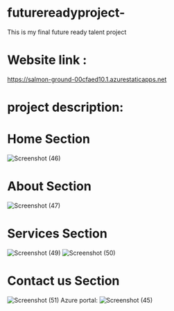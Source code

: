 # futurereadyproject-
This is my  final future ready talent project
# Website link :
https://salmon-ground-00cfaed10.1.azurestaticapps.net
# project description:


# Home Section
![Screenshot (46)](https://user-images.githubusercontent.com/94342460/184283321-734b52c0-2bda-4f3a-a0ee-6ac467533baf.png)
# About Section
![Screenshot (47)](https://user-images.githubusercontent.com/94342460/184283385-1d192356-f2cb-48f0-9114-40d797b7d9f1.png)
# Services Section
![Screenshot (49)](https://user-images.githubusercontent.com/94342460/184283511-b2467669-75b0-4bc7-9d81-1e7b45cf9e16.png)
![Screenshot (50)](https://user-images.githubusercontent.com/94342460/184283514-824a47c0-0f21-49dd-beb8-a858bbf00265.png)
# Contact us Section
![Screenshot (51)](https://user-images.githubusercontent.com/94342460/184283559-303583d6-6ccd-4be6-9a5c-1c9b04b569e5.png)
Azure portal:
![Screenshot (45)](https://user-images.githubusercontent.com/94342460/184283607-00c21f30-05c5-465f-b61e-028d17c98db5.png)
